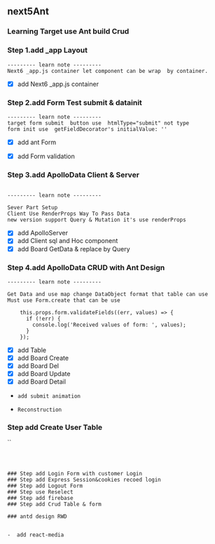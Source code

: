 ## next5Ant
### Learning Target use Ant build  Crud 

###  Step 1.add _app Layout   
```
--------- learn note ---------
Next6 _app.js container let component can be wrap  by container.

```
- [x] add Next6 _app.js container 


###  Step 2.add Form Test submit  & datainit

```
--------- learn note ---------
target form submit  button use  htmlType="submit" not type
form init use  getFieldDecorator's initialValue: ''

```

- [x] add ant Form 
- [x] add Form validation


###  Step 3.add ApolloData Client & Server

```

--------- learn note ---------

Sever Part Setup 
Client Use RenderProps Way To Pass Data
new version support Query & Mutation it's use renderProps

```

- [x] add ApolloServer 
- [x] add Client sql and Hoc component 
- [x] add Board GetData & replace by Query 

###  Step 4.add ApolloData CRUD with Ant Design

```
--------- learn note ---------

Get Data and use map change DataObject format that table can use
Must use Form.create that can be use 

    this.props.form.validateFields((err, values) => {
      if (!err) {
        console.log('Received values of form: ', values);
      }
    });

```


- [x] add Table
- [x] add Board Create   
- [x] add Board Del
- [x] add Board Update
- [x] add Board Detail
-     add submit animation 
-     Reconstruction


### Step add Create User Table

``



```



### Step add Login Form with customer Login
### Step add Express Session&cookies recoed login
### Step add Logout Form 
### Step use Reselect 
### Step add firebase 
### Step add Crud Table & form

### antd design RWD

```

```

-  add react-media